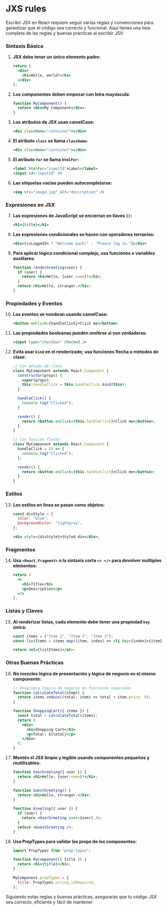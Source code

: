 # JXS rules

Escribir JSX en React requiere seguir varias reglas y convenciones para garantizar que el código sea correcto y funcional. Aquí tienes una lista completa de las reglas y buenas prácticas al escribir JSX:

### Sintaxis Básica

1. **JSX debe tener un único elemento padre:**

   ```jsx
   return (
     <div>
       <h1>Hello, world!</h1>
     </div>
   );
   ```

2. **Los componentes deben empezar con letra mayúscula:**

   ```jsx
   function MyComponent() {
     return <div>My Component</div>;
   }
   ```

3. **Los atributos de JSX usan camelCase:**

   ```jsx
   <div className="container"></div>
   ```

4. **El atributo `class` se llama `className`:**

   ```jsx
   <div className="container"></div>
   ```

5. **El atributo `for` se llama `htmlFor`:**

   ```jsx
   <label htmlFor="inputId">Label</label>
   <input id="inputId" />
   ```

6. **Las etiquetas vacías pueden autocompletarse:**

   ```jsx
   <img src="image.jpg" alt="description" />
   ```

### Expresiones en JSX

7. **Las expresiones de JavaScript se encierran en llaves `{}`:**

   ```jsx
   <h1>{title}</h1>
   ```

8. **Las expresiones condicionales se hacen con operadores ternarios:**

   ```jsx
   <div>{isLoggedIn ? "Welcome back!" : "Please log in."}</div>
   ```

9. **Para aplicar lógica condicional compleja, usa funciones o variables auxiliares:**

   ```jsx
   function renderGreeting(user) {
     if (user) {
       return <h1>Hello, {user.name}!</h1>;
     }
     return <h1>Hello, stranger.</h1>;
   }
   ```

### Propiedades y Eventos

10. **Los eventos se nombran usando camelCase:**

    ```jsx
    <button onClick={handleClick}>Click me</button>
    ```

11. **Las propiedades booleanas pueden omitirse si son verdaderas:**

    ```jsx
    <input type="checkbox" checked />
    ```

12. **Evita usar `bind` en el renderizado; usa funciones flecha o métodos de clase:**

    ```jsx
    // Con método de clase
    class MyComponent extends React.Component {
      constructor(props) {
        super(props);
        this.handleClick = this.handleClick.bind(this);
      }

      handleClick() {
        console.log("Clicked");
      }

      render() {
        return <button onClick={this.handleClick}>Click me</button>;
      }
    }

    // Con función flecha
    class MyComponent extends React.Component {
      handleClick = () => {
        console.log("Clicked");
      };

      render() {
        return <button onClick={this.handleClick}>Click me</button>;
      }
    }
    ```

### Estilos

13. **Los estilos en línea se pasan como objetos:**

    ```jsx
    const divStyle = {
      color: "blue",
      backgroundColor: "lightgray",
    };

    <div style={divStyle}>Styled div</div>;
    ```

### Fragmentos

14. **Usa `<React.Fragment>` o la sintaxis corta `<> </>` para devolver múltiples elementos:**

    ```jsx
    return (
      <>
        <h1>Title</h1>
        <p>Description</p>
      </>
    );
    ```

### Listas y Claves

15. **Al renderizar listas, cada elemento debe tener una propiedad `key` única:**

    ```jsx
    const items = ["Item 1", "Item 2", "Item 3"];
    const listItems = items.map((item, index) => <li key={index}>{item}</li>);

    return <ul>{listItems}</ul>;
    ```

### Otras Buenas Prácticas

16. **No mezcles lógica de presentación y lógica de negocio en el mismo componente:**

    ```jsx
    // Desacopla lógica de negocio en funciones separadas
    function calculateTotal(items) {
      return items.reduce((total, item) => total + item.price, 0);
    }

    function ShoppingCart({ items }) {
      const total = calculateTotal(items);
      return (
        <div>
          <h1>Shopping Cart</h1>
          <p>Total: ${total}</p>
        </div>
      );
    }
    ```

17. **Mantén el JSX limpio y legible usando componentes pequeños y reutilizables:**

    ```jsx
    function UserGreeting({ user }) {
      return <h1>Hello, {user.name}!</h1>;
    }

    function GuestGreeting() {
      return <h1>Hello, stranger.</h1>;
    }

    function Greeting({ user }) {
      if (user) {
        return <UserGreeting user={user} />;
      }
      return <GuestGreeting />;
    }
    ```

18. **Usa PropTypes para validar las props de los componentes:**

    ```jsx
    import PropTypes from "prop-types";

    function MyComponent({ title }) {
      return <h1>{title}</h1>;
    }

    MyComponent.propTypes = {
      title: PropTypes.string.isRequired,
    };
    ```

Siguiendo estas reglas y buenas prácticas, asegurarás que tu código JSX sea correcto, eficiente y fácil de mantener.
